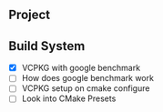 ## Project

## Build System

- [x] VCPKG with google benchmark
- [ ] How does google benchmark work
- [ ] VCPKG setup on cmake configure
- [ ] Look into CMake Presets
